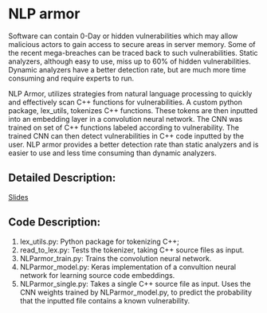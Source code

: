 # NLP armor

Software can contain 0-Day or hidden vulnerabilities which may allow malicious actors to gain access to secure areas in server memory. Some of the recent mega-breaches can be traced back to such vulnerabilities. Static analyzers, although easy to use, miss up to 60% of hidden vulnerabilities. Dynamic analyzers have a better detection rate, but are much more time consuming and require experts to run.

NLP Armor, utilizes strategies from natural language processing to quickly and effectively scan C++ functions for vulnerabilities. A custom python package, lex_utils, tokenizes C++ functions. These tokens are then inputted into an embedding layer in a convolution neural network. The CNN was trained on set of C++ functions labeled according to vulnerability. The trained CNN can then detect vulnerabilities in C++ code inputted by the user. NLP armor provides a better detection rate than static analyzers and is easier to use and less time consuming than dynamic analyzers.

## Detailed Description:

[Slides](https://drive.google.com/open?id=1HGSWpMnimTQN8Xq9kPlOag85D1KDAqmqaD3IfkittSo)

## Code Description:
1. lex_utils.py:
   Python package for tokenizing C++;
2. read_to_lex.py:
   Tests the tokenizer, taking C++ source files as input.
3. NLParmor_train.py:
   Trains the convolution neural network.
4. NLParmor_model.py:
   Keras implementation of a convultion neural network for learning source code embeddings.
5. NLParmor_single.py:
   Takes a single C++ source file as input. Uses the CNN weights trained by NLParmor_model.py, to predict the probability that the inputted file contains a known vulnerability.
